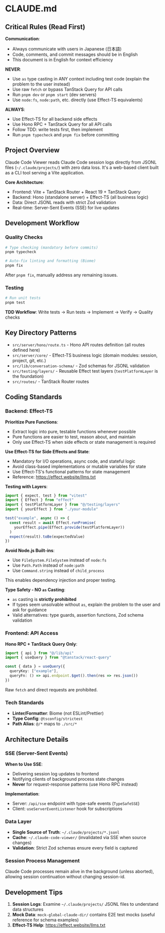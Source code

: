 # CLAUDE.md

## Critical Rules (Read First)

**Communication**:
- Always communicate with users in Japanese (日本語)
- Code, comments, and commit messages should be in English
- This document is in English for context efficiency

**NEVER**:
- Use `as` type casting in ANY context including test code (explain the problem to the user instead)
- Use raw `fetch` or bypass TanStack Query for API calls
- Run `pnpm dev` or `pnpm start` (dev servers)
- Use `node:fs`, `node:path`, etc. directly (use Effect-TS equivalents)

**ALWAYS**:
- Use Effect-TS for all backend side effects
- Use Hono RPC + TanStack Query for all API calls
- Follow TDD: write tests first, then implement
- Run `pnpm typecheck` and `pnpm fix` before committing

## Project Overview

Claude Code Viewer reads Claude Code session logs directly from JSONL files (`~/.claude/projects/`) with zero data loss. It's a web-based client built as a CLI tool serving a Vite application.

**Core Architecture**:
- Frontend: Vite + TanStack Router + React 19 + TanStack Query
- Backend: Hono (standalone server) + Effect-TS (all business logic)
- Data: Direct JSONL reads with strict Zod validation
- Real-time: Server-Sent Events (SSE) for live updates

## Development Workflow

### Quality Checks

```bash
# Type checking (mandatory before commits)
pnpm typecheck

# Auto-fix linting and formatting (Biome)
pnpm fix
```

After `pnpm fix`, manually address any remaining issues.

### Testing

```bash
# Run unit tests
pnpm test
```

**TDD Workflow**: Write tests → Run tests → Implement → Verify → Quality checks

## Key Directory Patterns

- `src/server/hono/route.ts` - Hono API routes definition (all routes defined here)
- `src/server/core/` - Effect-TS business logic (domain modules: session, project, git, etc.)
- `src/lib/conversation-schema/` - Zod schemas for JSONL validation
- `src/testing/layers/` - Reusable Effect test layers (`testPlatformLayer` is the foundation)
- `src/routes/` - TanStack Router routes

## Coding Standards

### Backend: Effect-TS

**Prioritize Pure Functions**:
- Extract logic into pure, testable functions whenever possible
- Pure functions are easier to test, reason about, and maintain
- Only use Effect-TS when side effects or state management is required

**Use Effect-TS for Side Effects and State**:
- Mandatory for I/O operations, async code, and stateful logic
- Avoid class-based implementations or mutable variables for state
- Use Effect-TS's functional patterns for state management
- Reference: https://effect.website/llms.txt

**Testing with Layers**:
```typescript
import { expect, test } from "vitest"
import { Effect } from "effect"
import { testPlatformLayer } from "@/testing/layers"
import { yourEffect } from "./your-module"

test("example", async () => {
  const result = await Effect.runPromise(
    yourEffect.pipe(Effect.provide(testPlatformLayer))
  )
  expect(result).toBe(expectedValue)
})
```

**Avoid Node.js Built-ins**:
- Use `FileSystem.FileSystem` instead of `node:fs`
- Use `Path.Path` instead of `node:path`
- Use `Command.string` instead of `child_process`

This enables dependency injection and proper testing.

**Type Safety - NO `as` Casting**:
- `as` casting is **strictly prohibited**
- If types seem unsolvable without `as`, explain the problem to the user and ask for guidance
- Valid alternatives: type guards, assertion functions, Zod schema validation

### Frontend: API Access

**Hono RPC + TanStack Query Only**:
```typescript
import { api } from "@/lib/api"
import { useQuery } from "@tanstack/react-query"

const { data } = useQuery({
  queryKey: ["example"],
  queryFn: () => api.endpoint.$get().then(res => res.json())
})
```

Raw `fetch` and direct requests are prohibited.

### Tech Standards

- **Linter/Formatter**: Biome (not ESLint/Prettier)
- **Type Config**: `@tsconfig/strictest`
- **Path Alias**: `@/*` maps to `./src/*`

## Architecture Details

### SSE (Server-Sent Events)

**When to Use SSE**:
- Delivering session log updates to frontend
- Notifying clients of background process state changes
- **Never** for request-response patterns (use Hono RPC instead)

**Implementation**:
- Server: `/api/sse` endpoint with type-safe events (`TypeSafeSSE`)
- Client: `useServerEventListener` hook for subscriptions

### Data Layer

- **Single Source of Truth**: `~/.claude/projects/*.jsonl`
- **Cache**: `~/.claude-code-viewer/` (invalidated via SSE when source changes)
- **Validation**: Strict Zod schemas ensure every field is captured

### Session Process Management

Claude Code processes remain alive in the background (unless aborted), allowing session continuation without changing session-id.

## Development Tips

1. **Session Logs**: Examine `~/.claude/projects/` JSONL files to understand data structures
2. **Mock Data**: `mock-global-claude-dir/` contains E2E test mocks (useful reference for schema examples)
3. **Effect-TS Help**: https://effect.website/llms.txt
